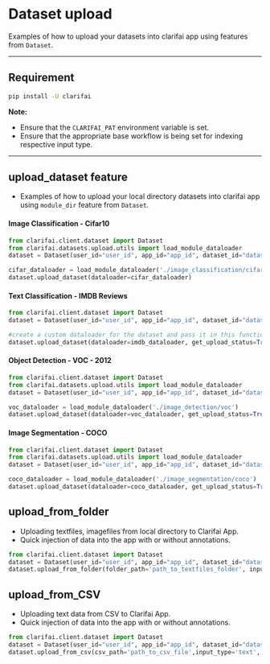 # Dataset upload
Examples of how to upload your datasets into clarifai app using features from `Dataset`.



---
## Requirement
```bash
pip install -U clarifai
```

**Note:**

- Ensure that the `CLARIFAI_PAT` environment variable is set.
- Ensure that the appropriate base workflow is being set for indexing respective input type.
---

## upload_dataset feature

- Examples of how to upload your local directory datasets into clarifai app using `module_dir` feature from `Dataset`.

#### Image Classification - Cifar10
```python
from clarifai.client.dataset import Dataset
from clarifai.datasets.upload.utils import load_module_dataloader
dataset = Dataset(user_id="user_id", app_id="app_id", dataset_id="dataset_id")

cifar_dataloader = load_module_dataloader('./image_classification/cifar10')
dataset.upload_dataset(dataloader=cifar_dataloader)
```

#### Text Classification - IMDB Reviews
```python
from clarifai.client.dataset import Dataset
dataset = Dataset(user_id="user_id", app_id="app_id", dataset_id="dataset_id")

#create a custom dataloader for the dataset and pass it in this function.
dataset.upload_dataset(dataloader=imdb_dataloader, get_upload_status=True)
```

#### Object Detection - VOC - 2012
```python
from clarifai.client.dataset import Dataset
from clarifai.datasets.upload.utils import load_module_dataloader
dataset = Dataset(user_id="user_id", app_id="app_id", dataset_id="dataset_id")

voc_dataloader = load_module_dataloader('./image_detection/voc')
dataset.upload_dataset(dataloader=voc_dataloader, get_upload_status=True)
```

#### Image Segmentation - COCO
```python
from clarifai.client.dataset import Dataset
from clarifai.datasets.upload.utils import load_module_dataloader
dataset = Dataset(user_id="user_id", app_id="app_id", dataset_id="dataset_id")

coco_dataloader = load_module_dataloader('./image_segmentation/coco')
dataset.upload_dataset(dataloader=coco_dataloader, get_upload_status=True)
```

## upload_from_folder

- Uploading textfiles, imagefiles from local directory to Clarifai App.
- Quick injection of data into the app with or without annotations.
```python
from clarifai.client.dataset import Dataset
dataset = Dataset(user_id="user_id", app_id="app_id", dataset_id="dataset_id")
dataset.upload_from_folder(folder_path='path_to_textfiles_folder', input_type='text', labels=True)
```

## upload_from_CSV

-  Uploading text data from CSV to Clarifai App.
- Quick injection of data into the app with or without annotations.
```python
from clarifai.client.dataset import Dataset
dataset = Dataset(user_id="user_id", app_id="app_id", dataset_id="dataset_id")
dataset.upload_from_csv(csv_path='path_to_csv_file',input_type='text', labels=True)
```
